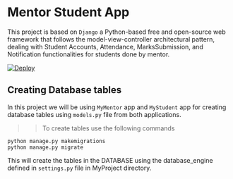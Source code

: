 
# Mentor Student App
This project is based on `Django` a Python-based free and open-source web framework that follows the model-view-controller architectural pattern, dealing with Student Accounts, Attendance, MarksSubmission, and Notification functionalities for students done by mentor.

[![Deploy](https://www.herokucdn.com/deploy/button.svg)](https://mentorstudentapp.herokuapp.com)

## Creating Database tables
In this project we will be using `MyMentor` app and `MyStudent` app for creating database tables using `models.py` file from both applications.
>> To create tables use the following commands
```
python manage.py makemigrations
python manage.py migrate
```
This will create the tables in the DATABASE using the database_engine defined in `settings.py` file in MyProject directory.

